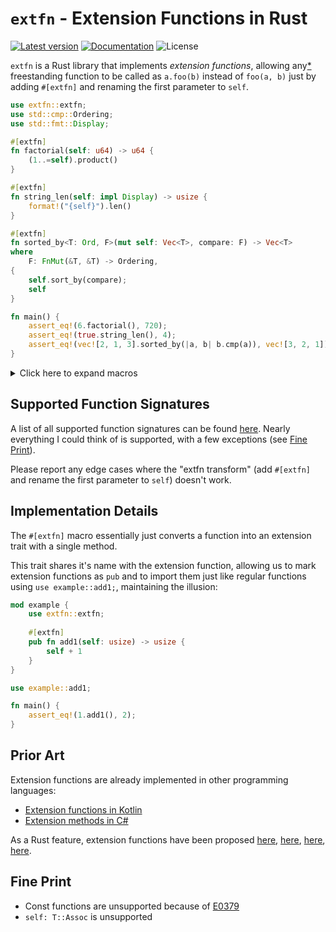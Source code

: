 # `extfn` - Extension Functions in Rust

[![Latest version](https://img.shields.io/crates/v/extfn.svg)](https://crates.io/crates/extfn)
[![Documentation](https://docs.rs/extfn/badge.svg)](https://docs.rs/extfn)
![License](https://img.shields.io/crates/l/extfn.svg)

`extfn` is a Rust library that implements _extension functions_, allowing any[*](#fine-print) freestanding function to
be called as `a.foo(b)` instead of `foo(a, b)` just by adding `#[extfn]` and renaming the first parameter to `self`.

```rust
use extfn::extfn;
use std::cmp::Ordering;
use std::fmt::Display;

#[extfn]
fn factorial(self: u64) -> u64 {
    (1..=self).product()
}

#[extfn]
fn string_len(self: impl Display) -> usize {
    format!("{self}").len()
}

#[extfn]
fn sorted_by<T: Ord, F>(mut self: Vec<T>, compare: F) -> Vec<T>
where
    F: FnMut(&T, &T) -> Ordering,
{
    self.sort_by(compare);
    self
}

fn main() {
    assert_eq!(6.factorial(), 720);
    assert_eq!(true.string_len(), 4);
    assert_eq!(vec![2, 1, 3].sorted_by(|a, b| b.cmp(a)), vec![3, 2, 1]);
}
```

<details>
<summary>Click here to expand macros</summary>

```rust
use extfn::extfn;
use std::cmp::Ordering;
use std::fmt::Display;

trait factorial {
    fn factorial(self) -> u64;
}
impl factorial for u64 {
    fn factorial(self) -> u64 {
        (1..=self).product()
    }
}

trait string_len<_T1> {
    fn string_len(self) -> usize
    where
        _T1: Display;
}
impl<_T1> string_len<_T1> for _T1 {
    fn string_len(self) -> usize
    where
        _T1: Display,
    {
        format!("{self}").len()
    }
}

trait sorted_by<T> {
    fn sorted_by<F>(self, dummy1: F) -> Vec<T>
    where
        F: FnMut(&T, &T) -> Ordering,
        T: Ord;
}
impl<T> sorted_by<T> for Vec<T> {
    fn sorted_by<F>(mut self, compare: F) -> Vec<T>
    where
        F: FnMut(&T, &T) -> Ordering,
        T: Ord,
    {
        self.sort_by(compare);
        self
    }
}

fn main() {
    assert_eq!(6.factorial(), 720);
    assert_eq!(true.string_len(), 4);
    assert_eq!(vec![2, 1, 3].sorted_by(|a, b| b.cmp(a)), vec![3, 2, 1]);
}
```

</details>

## Supported Function Signatures

A list of all supported function signatures can be found [here](tests/compiles.rs). Nearly everything I could think of
is supported, with a few exceptions (see [Fine Print](#fine-print)).

Please report any edge cases where the "extfn transform" (add `#[extfn]` and rename the first parameter to `self`)
doesn't work.

## Implementation Details

The `#[extfn]` macro essentially just converts a function into an extension trait with a single method.

This trait shares it's name with the extension function, allowing us to mark extension functions as `pub` and to import
them just like regular functions using `use example::add1;`, maintaining the illusion:

```rust
mod example {
    use extfn::extfn;
    
    #[extfn]
    pub fn add1(self: usize) -> usize {
        self + 1
    }
}

use example::add1;

fn main() {
    assert_eq!(1.add1(), 2);
}
```

## Prior Art

Extension functions are already implemented in other programming languages:

- [Extension functions in Kotlin](https://kotlinlang.org/docs/extensions.html#extension-functions)
- [Extension methods in C#](https://learn.microsoft.com/en-us/dotnet/csharp/programming-guide/classes-and-structs/extension-methods)

As a Rust feature, extension functions have been proposed
[here](https://internals.rust-lang.org/t/idea-simpler-method-syntax-private-helpers/7460),
[here](https://internals.rust-lang.org/t/idea-trait-impl-item-for-ergonomic-extension-traits/12891/4),
[here](https://internals.rust-lang.org/t/postfix-functions/18540),
[here](https://internals.rust-lang.org/t/weird-syntax-idea-s-for-umcs/19200).

## Fine Print

- Const functions are unsupported because of [E0379](https://doc.rust-lang.org/error_codes/E0379.html)
- `self: T::Assoc` is unsupported

